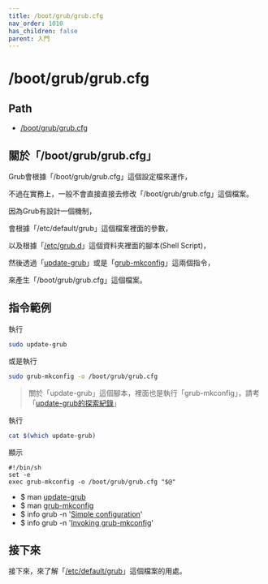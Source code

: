 ```yaml
---
title: /boot/grub/grub.cfg
nav_order: 1010
has_children: false
parent: 入門
---
```



# /boot/grub/grub.cfg

## Path

* [/boot/grub/grub.cfg](https://samwhelp.github.io/note-about-grub/read/explore/ubuntu/file/boot_grub_grub_cfg.html)

## 關於「/boot/grub/grub.cfg」

Grub會根據「/boot/grub/grub.cfg」這個設定檔來運作，

不過在實務上，一般不會直接直接去修改「/boot/grub/grub.cfg」這個檔案。

因為Grub有設計一個機制，

會根據「/etc/default/grub」這個檔案裡面的參數，

以及根據「[/etc/grub.d](https://samwhelp.github.io/note-about-grub/read/explore/ubuntu/dir/etc_grub_d.html)」這個資料夾裡面的腳本(Shell Script)，

然後透過「[update-grub](https://samwhelp.github.io/note-about-grub/read/explore/ubuntu/command/update-grub.html)」或是「[grub-mkconfig](https://samwhelp.github.io/note-about-grub/read/explore/ubuntu/command/grub-mkconfig.html)」這兩個指令，

來產生「/boot/grub/grub.cfg」這個檔案。


## 指令範例


執行
``` sh
sudo update-grub
```

或是執行

``` sh
sudo grub-mkconfig -o /boot/grub/grub.cfg
```

> 關於「update-grub」這個腳本，裡面也是執行「grub-mkconfig」，請考「[update-grub的探索紀錄](https://samwhelp.github.io/note-about-grub/read/explore/ubuntu/command/update-grub.html)」

執行

``` sh
cat $(which update-grub)
```

顯示

```
#!/bin/sh
set -e
exec grub-mkconfig -o /boot/grub/grub.cfg "$@"
```


* $ man [update-grub](http://manpages.ubuntu.com/manpages/focal/en/man8/update-grub.8.html)
* $ man [grub-mkconfig](http://manpages.ubuntu.com/manpages/focal/en/man8/grub-mkconfig.8.html)
* $ info grub -n '[Simple configuration](https://www.gnu.org/software/grub/manual/grub/html_node/Simple-configuration.html)'
* $ info grub -n '[Invoking grub-mkconfig](https://www.gnu.org/software/grub/manual/grub/html_node/Invoking-grub_002dmkconfig.html)'


## 接下來

接下來，來了解「[/etc/default/grub](https://samwhelp.github.io/note-about-grub/read/start/etc_default_grub.html)」這個檔案的用處。
